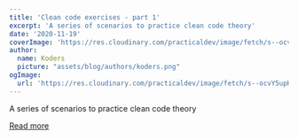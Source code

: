 ```yaml
---
title: 'Clean code exercises - part 1'
excerpt: 'A series of scenarios to practice clean code theory'
date: '2020-11-19'
coverImage: 'https://res.cloudinary.com/practicaldev/image/fetch/s--ocvY5upH--/c_imagga_scale,f_auto,fl_progressive,h_420,q_auto,w_1000/https://dev-to-uploads.s3.amazonaws.com/i/7jzmzrulahgas589rj1g.png'
author:
  name: Koders
  picture: "assets/blog/authors/koders.png"
ogImage:
  url: 'https://res.cloudinary.com/practicaldev/image/fetch/s--ocvY5upH--/c_imagga_scale,f_auto,fl_progressive,h_420,q_auto,w_1000/https://dev-to-uploads.s3.amazonaws.com/i/7jzmzrulahgas589rj1g.png'
---
```


A series of scenarios to practice clean code theory

[Read more](https://dev.to/ederchrono/clean-code-exercises-part-1-5gl7)
